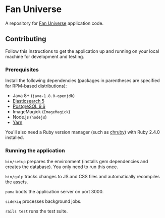 # Fan Universe

A repository for [Fan Universe](https://www.fanuniverse.org) application code.

## Contributing

Follow this instructions to get the application up and running
on your local machine for development and testing.

### Prerequisites

Install the following dependencies
(packages in parentheses are specified for RPM-based distributions):

* Java 8+ (`java-1.8.0-openjdk`)
* [Elasticsearch 5](https://www.elastic.co/guide/en/elasticsearch/reference/current/rpm.html)
* [PostgreSQL 9.6](https://www.postgresql.org/download/linux/redhat/#yum)
* ImageMagick (`ImageMagick`)
* Node.js (`nodejs`)
* [Yarn](https://yarnpkg.com/en/docs/install)

You'll also need a Ruby version manager
(such as [chruby](https://github.com/postmodern/chruby)) with Ruby 2.4.0 installed.

### Running the application

`bin/setup` prepares the environment (installs gem dependencies and
creates the database). You only need to run this once.

`bin/gulp` tracks changes to JS and CSS files and automatically recompiles the assets.

`puma` boots the application server on port 3000.

`sidekiq` processes background jobs.

`rails test` runs the test suite.

